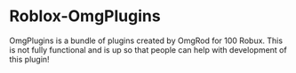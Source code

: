 # Roblox-OmgPlugins
OmgPlugins is a bundle of plugins created by OmgRod for 100 Robux. This is not fully functional and is up so that people can help with development of this plugin!
